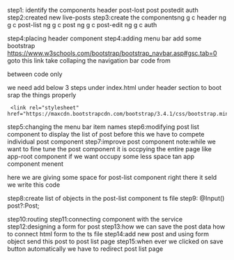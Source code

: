 step1: identify the components
       header
       post-lost
       post
       postedit
       auth
step2:created new live-posts
step3:create the componentsng g c header
      ng g c post-list
      ng g c post
      ng g c post-edit
      ng g c auth

step4:placing header component
step4:adding menu bar 
   add some bootstrap
   https://www.w3schools.com/bootstrap/bootstrap_navbar.asp#gsc.tab=0
   goto this link take collaping the navigation bar code 
   from  <nav>between code only</nav>

   we need add below 3 steps under index.html under header section to boot srap the things properly

     <link rel="stylesheet" href="https://maxcdn.bootstrapcdn.com/bootstrap/3.4.1/css/bootstrap.min.css">
  <script src="https://ajax.googleapis.com/ajax/libs/jquery/3.6.3/jquery.min.js"></script>
  <script src="https://maxcdn.bootstrapcdn.com/bootstrap/3.4.1/js/bootstrap.min.js"></script>

step5:changing the menu bar item names
step6:modifying post list component to display the list of post
before this we have to compete individual post component
step7:improve post component
note:while we want to fine tune the post component it is occpying the entire page like app-root component if we want occupy some less space tan app component menent 

here we are giving some space for post-list component right there it seld we write this code

<div class="container">
  <div class="row">
    <div class="col-sm-6">
      <app-post-list></app-post-list>
    </div>
  </div>
</div>

step8:create list of objects in the post-list component ts file 
step9:
 @Input() post?:Post;

step10:routing
step11:connecting component with the service
step12:designing a form for post
step13:how we can save the post data 
how to connect html form to the ts file
step14:add new post and using form object send this post to post list page
step15:when ever we clicked on save button automatically we have to redirect post list page

      